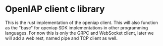 # OpenIAP client c library
This is the rust implementation of the openiap client.
This will also function as the "base" for openiap SDK implementations in other programming languages.
For now this is only the GRPC and WebSocket client, later we will add a web rest, named pipe and TCP client as well.